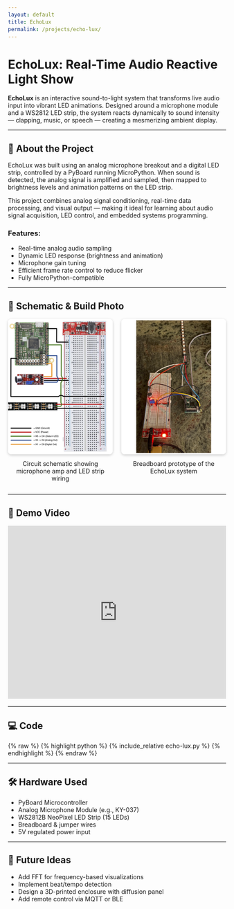 ```yaml
---
layout: default
title: EchoLux
permalink: /projects/echo-lux/
---
```


# EchoLux: Real-Time Audio Reactive Light Show

**EchoLux** is an interactive sound-to-light system that transforms live audio input into vibrant LED animations. Designed around a microphone module and a WS2812 LED strip, the system reacts dynamically to sound intensity — clapping, music, or speech — creating a mesmerizing ambient display.

---

## 🔧 About the Project

EchoLux was built using an analog microphone breakout and a digital LED strip, controlled by a PyBoard running MicroPython. When sound is detected, the analog signal is amplified and sampled, then mapped to brightness levels and animation patterns on the LED strip.

This project combines analog signal conditioning, real-time data processing, and visual output — making it ideal for learning about audio signal acquisition, LED control, and embedded systems programming.

### Features:
- Real-time analog audio sampling
- Dynamic LED response (brightness and animation)
- Microphone gain tuning
- Efficient frame rate control to reduce flicker
- Fully MicroPython-compatible

---

## 🧩 Schematic & Build Photo

<div style="display: flex; flex-wrap: wrap; gap: 20px; justify-content: center; align-items: flex-start;">

  <!-- Schematic Image -->
  <div style="flex: 1 1 48%; max-width: 600px;">
    <img src="./EENG 163 - Final - Schematic.png" alt="EchoLux schematic" style="width: 100%; height: auto; border-radius: 8px; box-shadow: 0 2px 6px rgba(0,0,0,0.2);" />
    <p style="text-align: center; margin-top: 10px;">Circuit schematic showing microphone amp and LED strip wiring</p>
  </div>

  <!-- Project Build Photo -->
  <div style="flex: 1 1 48%; max-width: 600px;">
    <img src="./EENG 163 - Final - Picture.png" alt="EchoLux Breadboard Build" style="width: 100%; height: auto; border-radius: 8px; box-shadow: 0 2px 6px rgba(0,0,0,0.2);" />
    <p style="text-align: center; margin-top: 10px;">Breadboard prototype of the EchoLux system</p>
  </div>

</div>

---

## 🎥 Demo Video

<iframe width="100%" height="400"
  src="https://www.youtube.com/embed/rCREi2waXuE"
  title="EchoLux Demo Video"
  frameborder="0"
  allow="accelerometer; autoplay; clipboard-write; encrypted-media; gyroscope; picture-in-picture"
  allowfullscreen>
</iframe>

---

## 💻 Code

{% raw %}
{% highlight python %}
{% include_relative echo-lux.py %}
{% endhighlight %}
{% endraw %}

---

## 🛠️ Hardware Used

- PyBoard Microcontroller
- Analog Microphone Module (e.g., KY-037)
- WS2812B NeoPixel LED Strip (15 LEDs)
- Breadboard & jumper wires
- 5V regulated power input

---

## 🧠 Future Ideas

- Add FFT for frequency-based visualizations
- Implement beat/tempo detection
- Design a 3D-printed enclosure with diffusion panel
- Add remote control via MQTT or BLE
